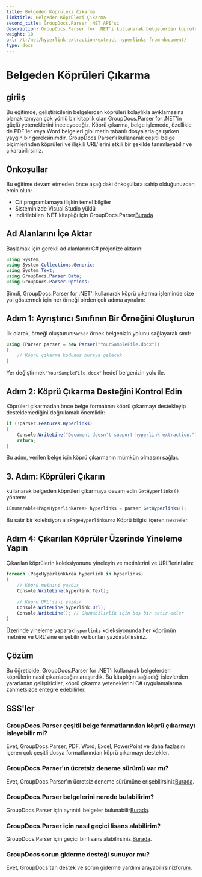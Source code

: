 ```yaml
---
title: Belgeden Köprüleri Çıkarma
linktitle: Belgeden Köprüleri Çıkarma
second_title: GroupDocs.Parser .NET API'si
description: GroupDocs.Parser for .NET'i kullanarak belgelerden köprüleri nasıl çıkaracağınızı öğrenin. Bu basit kılavuzla C# uygulamalarınızı geliştirin.
weight: 10
url: /tr/net/hyperlink-extraction/extract-hyperlinks-from-document/
type: docs
---
```

# Belgeden Köprüleri Çıkarma

## giriiş
Bu eğitimde, geliştiricilerin belgelerden köprüleri kolaylıkla ayıklamasına olanak tanıyan çok yönlü bir kitaplık olan GroupDocs.Parser for .NET'in güçlü yeteneklerini inceleyeceğiz. Köprü çıkarma, belge işlemede, özellikle de PDF'ler veya Word belgeleri gibi metin tabanlı dosyalarla çalışırken yaygın bir gereksinimdir. GroupDocs.Parser'ı kullanarak çeşitli belge biçimlerinden köprüleri ve ilişkili URL'lerini etkili bir şekilde tanımlayabilir ve çıkarabilirsiniz.
## Önkoşullar
Bu eğitime devam etmeden önce aşağıdaki önkoşullara sahip olduğunuzdan emin olun:
- C# programlamaya ilişkin temel bilgiler
- Sisteminizde Visual Studio yüklü
-  İndirilebilen .NET kitaplığı için GroupDocs.Parser[Burada](https://releases.groupdocs.com/parser/net/)
## Ad Alanlarını İçe Aktar
Başlamak için gerekli ad alanlarını C# projenize aktarın:
```csharp
using System;
using System.Collections.Generic;
using System.Text;
using GroupDocs.Parser.Data;
using GroupDocs.Parser.Options;
```

Şimdi, GroupDocs.Parser for .NET'i kullanarak köprü çıkarma işleminde size yol göstermek için her örneği birden çok adıma ayıralım:
## Adım 1: Ayrıştırıcı Sınıfının Bir Örneğini Oluşturun
 İlk olarak, örneği oluşturun`Parser` örnek belgenizin yolunu sağlayarak sınıf:
```csharp
using (Parser parser = new Parser("YourSampleFile.docx"))
{
    // Köprü çıkarma kodunuz buraya gelecek
}
```
 Yer değiştirmek`"YourSampleFile.docx"` hedef belgenizin yolu ile.
## Adım 2: Köprü Çıkarma Desteğini Kontrol Edin
Köprüleri çıkarmadan önce belge formatının köprü çıkarmayı destekleyip desteklemediğini doğrulamak önemlidir:
```csharp
if (!parser.Features.Hyperlinks)
{
    Console.WriteLine("Document doesn't support hyperlink extraction.");
    return;
}
```
Bu adım, verilen belge için köprü çıkarmanın mümkün olmasını sağlar.
## 3. Adım: Köprüleri Çıkarın
 kullanarak belgeden köprüleri çıkarmaya devam edin.`GetHyperlinks()` yöntem:
```csharp
IEnumerable<PageHyperlinkArea> hyperlinks = parser.GetHyperlinks();
```
 Bu satır bir koleksiyon alır`PageHyperlinkArea` Köprü bilgisi içeren nesneler.
## Adım 4: Çıkarılan Köprüler Üzerinde Yineleme Yapın
Çıkarılan köprülerin koleksiyonunu yineleyin ve metinlerini ve URL'lerini alın:
```csharp
foreach (PageHyperlinkArea hyperlink in hyperlinks)
{
    // Köprü metnini yazdır
    Console.WriteLine(hyperlink.Text);
    
    // Köprü URL'sini yazdır
    Console.WriteLine(hyperlink.Url);
    Console.WriteLine(); // Okunabilirlik için boş bir satır ekler
}
```
Üzerinde yineleme yaparak`hyperlinks` koleksiyonunda her köprünün metnine ve URL'sine erişebilir ve bunları yazdırabilirsiniz.
## Çözüm
Bu öğreticide, GroupDocs.Parser for .NET'i kullanarak belgelerden köprülerin nasıl çıkarılacağını araştırdık. Bu kitaplığın sağladığı işlevlerden yararlanan geliştiriciler, köprü çıkarma yeteneklerini C# uygulamalarına zahmetsizce entegre edebilirler.

## SSS'ler
### GroupDocs.Parser çeşitli belge formatlarından köprü çıkarmayı işleyebilir mi?
Evet, GroupDocs.Parser, PDF, Word, Excel, PowerPoint ve daha fazlasını içeren çok çeşitli dosya formatlarından köprü çıkarmayı destekler.
### GroupDocs.Parser'ın ücretsiz deneme sürümü var mı?
 Evet, GroupDocs.Parser'ın ücretsiz deneme sürümüne erişebilirsiniz[Burada](https://releases.groupdocs.com/).
### GroupDocs.Parser belgelerini nerede bulabilirim?
 GroupDocs.Parser için ayrıntılı belgeler bulunabilir[Burada](https://tutorials.groupdocs.com/parser/net/).
### GroupDocs.Parser için nasıl geçici lisans alabilirim?
 GroupDocs.Parser için geçici bir lisans alabilirsiniz.[Burada](https://purchase.groupdocs.com/temporary-license/).
### GroupDocs sorun giderme desteği sunuyor mu?
 Evet, GroupDocs'tan destek ve sorun giderme yardımı arayabilirsiniz[forum](https://forum.groupdocs.com/c/parser/17).